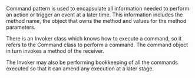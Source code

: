 Command pattern is used to encapsulate all information 
needed to perform an action or trigger an event at a 
later time. This information includes the method name, 
the object that owns the method and values for the 
method parameters.

There is an Invoker class which knows how to execute a 
command, so it refers to the Command class to perform
a command. The command object in turn invokes a method
of the receiver.

The Invoker may also be performing bookkeeping of 
all the commands executed so that it can amend any 
execution at a later stage.